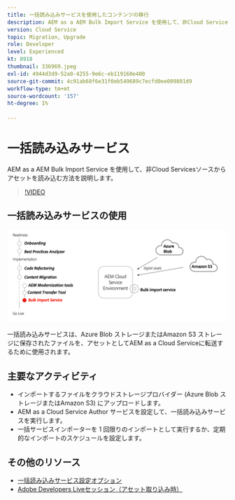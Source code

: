 ```yaml
---
title: 一括読み込みサービスを使用したコンテンツの移行
description: AEM as a AEM Bulk Import Service を使用して、非Cloud Servicesソースからアセットを読み込む方法を説明します。
version: Cloud Service
topic: Migration, Upgrade
role: Developer
level: Experienced
kt: 8918
thumbnail: 336969.jpeg
exl-id: 4944d3d9-52a0-4255-9e6c-eb119160e400
source-git-commit: 4c91ab68f6e31f0eb549689c7ecfd0ee009801d9
workflow-type: tm+mt
source-wordcount: '157'
ht-degree: 1%

---
```


# 一括読み込みサービス

AEM as a AEM Bulk Import Service を使用して、非Cloud Servicesソースからアセットを読み込む方法を説明します。

>[!VIDEO](https://video.tv.adobe.com/v/336969?quality=12&learn=on)

## 一括読み込みサービスの使用

![一括インポートサービスのライフサイクル](../assets/bulk-import-service.png)

一括読み込みサービスは、Azure Blob ストレージまたはAmazon S3 ストレージに保存されたファイルを、アセットとしてAEM as a Cloud Serviceに転送するために使用されます。

## 主要なアクティビティ

+ インポートするファイルをクラウドストレージプロバイダー (Azure Blob ストレージまたはAmazon S3) にアップロードします。
+ AEM as a Cloud Service Author サービスを設定して、一括読み込みサービスを実行します。
+ 一括サービスインポーターを 1 回限りのインポートとして実行するか、定期的なインポートのスケジュールを設定します。

## その他のリソース

+ [一括読み込みサービス設定オプション](https://experienceleague.adobe.com/docs/experience-manager-cloud-service/content/assets/manage/add-assets.html#configure-bulk-ingestor-tool)
+ [Adobe Developers Liveセッション（アセット取り込み時）](https://experienceleague.adobe.com/docs/adobe-developers-live-events/events/2021/feb2021/asset-bulk-ingestion.html)

